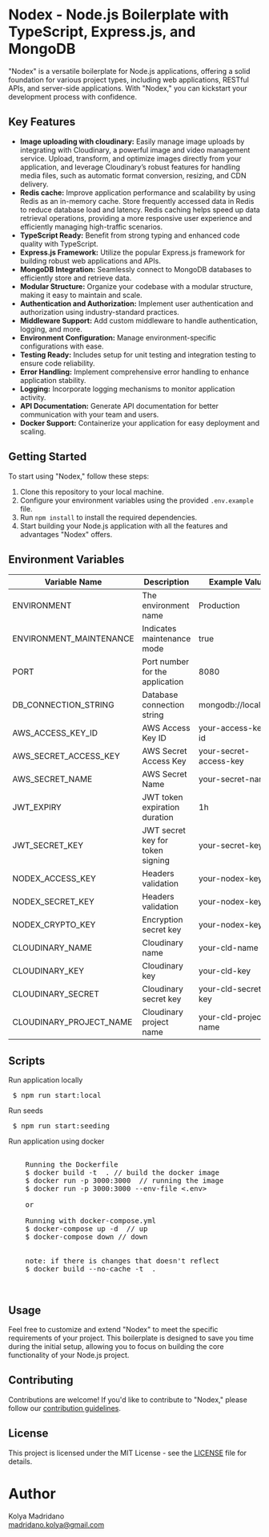 # Nodex - Node.js Boilerplate with TypeScript, Express.js, and MongoDB

"Nodex" is a versatile boilerplate for Node.js applications, offering a solid foundation for various project types, including web applications, RESTful APIs, and server-side applications. With "Nodex," you can kickstart your development process with confidence.

## Key Features

- **Image uploading with cloudinary:** Easily manage image uploads by integrating with Cloudinary, a powerful image and video management service. Upload, transform, and optimize images directly from your application, and leverage Cloudinary’s robust features for handling media files, such as automatic format conversion, resizing, and CDN delivery.
- **Redis cache:** Improve application performance and scalability by using Redis as an in-memory cache. Store frequently accessed data in Redis to reduce database load and latency. Redis caching helps speed up data retrieval operations, providing a more responsive user experience and efficiently managing high-traffic scenarios.
- **TypeScript Ready:** Benefit from strong typing and enhanced code quality with TypeScript.
- **Express.js Framework:** Utilize the popular Express.js framework for building robust web applications and APIs.
- **MongoDB Integration:** Seamlessly connect to MongoDB databases to efficiently store and retrieve data.
- **Modular Structure:** Organize your codebase with a modular structure, making it easy to maintain and scale.
- **Authentication and Authorization:** Implement user authentication and authorization using industry-standard practices.
- **Middleware Support:** Add custom middleware to handle authentication, logging, and more.
- **Environment Configuration:** Manage environment-specific configurations with ease.
- **Testing Ready:** Includes setup for unit testing and integration testing to ensure code reliability.
- **Error Handling:** Implement comprehensive error handling to enhance application stability.
- **Logging:** Incorporate logging mechanisms to monitor application activity.
- **API Documentation:** Generate API documentation for better communication with your team and users.
- **Docker Support:** Containerize your application for easy deployment and scaling.

## Getting Started

To start using "Nodex," follow these steps:

1. Clone this repository to your local machine.
2. Configure your environment variables using the provided `.env.example` file.
3. Run `npm install` to install the required dependencies.
4. Start building your Node.js application with all the features and advantages "Nodex" offers.

## Environment Variables

| Variable Name           | Description                    | Example Value        |
|-------------------------|--------------------------------|-----------------------|
| ENVIRONMENT             | The environment name           | Production            |
| ENVIRONMENT_MAINTENANCE | Indicates maintenance mode    | true                  |
| PORT                    | Port number for the application | 8080                  |
| DB_CONNECTION_STRING    | Database connection string     | mongodb://localhost   |
| AWS_ACCESS_KEY_ID       | AWS Access Key ID               | your-access-key-id    |
| AWS_SECRET_ACCESS_KEY   | AWS Secret Access Key           | your-secret-access-key |
| AWS_SECRET_NAME         | AWS Secret Name                 | your-secret-name      |
| JWT_EXPIRY              | JWT token expiration duration   | 1h                    |
| JWT_SECRET_KEY          | JWT secret key for token signing | your-secret-key      |
| NODEX_ACCESS_KEY          | Headers validation | your-nodex-key      |
| NODEX_SECRET_KEY          | Headers validation | your-nodex-key      |
| NODEX_CRYPTO_KEY          | Encryption secret key | your-nodex-key      |
| CLOUDINARY_NAME          | Cloudinary name | your-cld-name      |
| CLOUDINARY_KEY          | Cloudinary key | your-cld-key      |
| CLOUDINARY_SECRET          | Cloudinary secret key | your-cld-secret-key      |
| CLOUDINARY_PROJECT_NAME          | Cloudinary project name | your-cld-project-name      |
## Scripts

Run application locally
<pre> $ npm run start:local </pre>

Run seeds
<pre> $ npm run start:seeding </pre>

Run application using docker
<pre> 
    Running the Dockerfile
    $ docker build -t <name> . // build the docker image
    $ docker run -p 3000:3000 <name> // running the image
    $ docker run -p 3000:3000 --env-file <.env> <name>

    or 

    Running with docker-compose.yml
    $ docker-compose up -d  // up
    $ docker-compose down // down
    

    note: if there is changes that doesn't reflect
    $ docker build --no-cache -t <name> . 

 </pre>

## Usage

Feel free to customize and extend "Nodex" to meet the specific requirements of your project. This boilerplate is designed to save you time during the initial setup, allowing you to focus on building the core functionality of your Node.js project.

## Contributing

Contributions are welcome! If you'd like to contribute to "Nodex," please follow our [contribution guidelines](CONTRIBUTING.md).

## License

This project is licensed under the MIT License - see the [LICENSE](LICENSE) file for details.

# Author
Kolya Madridano <br/>
madridano.kolya@gmail.com
